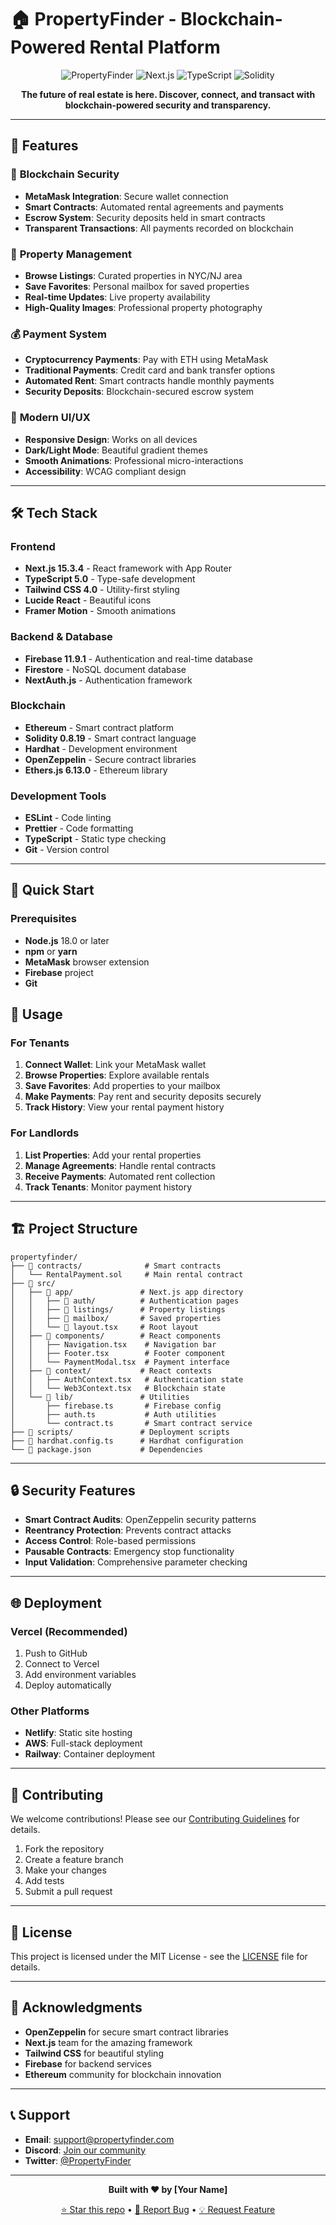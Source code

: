 # 🏠 PropertyFinder - Blockchain-Powered Rental Platform

<div align="center">

![PropertyFinder](https://img.shields.io/badge/PropertyFinder-Blockchain%20Real%20Estate-blue?style=for-the-badge&logo=ethereum)
![Next.js](https://img.shields.io/badge/Next.js-15.3.4-black?style=for-the-badge&logo=next.js)
![TypeScript](https://img.shields.io/badge/TypeScript-5.0-blue?style=for-the-badge&logo=typescript)
![Solidity](https://img.shields.io/badge/Solidity-0.8.19-363636?style=for-the-badge&logo=solidity)

**The future of real estate is here. Discover, connect, and transact with blockchain-powered security and transparency.**


</div>

---

## 🌟 Features

### 🔐 **Blockchain Security**
- **MetaMask Integration**: Secure wallet connection
- **Smart Contracts**: Automated rental agreements and payments
- **Escrow System**: Security deposits held in smart contracts
- **Transparent Transactions**: All payments recorded on blockchain

### 🏡 **Property Management**
- **Browse Listings**: Curated properties in NYC/NJ area
- **Save Favorites**: Personal mailbox for saved properties
- **Real-time Updates**: Live property availability
- **High-Quality Images**: Professional property photography

### 💰 **Payment System**
- **Cryptocurrency Payments**: Pay with ETH using MetaMask
- **Traditional Payments**: Credit card and bank transfer options
- **Automated Rent**: Smart contracts handle monthly payments
- **Security Deposits**: Blockchain-secured escrow system

### 🎨 **Modern UI/UX**
- **Responsive Design**: Works on all devices
- **Dark/Light Mode**: Beautiful gradient themes
- **Smooth Animations**: Professional micro-interactions
- **Accessibility**: WCAG compliant design

---

## 🛠️ Tech Stack

### **Frontend**
- **Next.js 15.3.4** - React framework with App Router
- **TypeScript 5.0** - Type-safe development
- **Tailwind CSS 4.0** - Utility-first styling
- **Lucide React** - Beautiful icons
- **Framer Motion** - Smooth animations

### **Backend & Database**
- **Firebase 11.9.1** - Authentication and real-time database
- **Firestore** - NoSQL document database
- **NextAuth.js** - Authentication framework

### **Blockchain**
- **Ethereum** - Smart contract platform
- **Solidity 0.8.19** - Smart contract language
- **Hardhat** - Development environment
- **OpenZeppelin** - Secure contract libraries
- **Ethers.js 6.13.0** - Ethereum library

### **Development Tools**
- **ESLint** - Code linting
- **Prettier** - Code formatting
- **TypeScript** - Static type checking
- **Git** - Version control

---

## 🚀 Quick Start

### Prerequisites

- **Node.js** 18.0 or later
- **npm** or **yarn**
- **MetaMask** browser extension
- **Firebase** project
- **Git**


## 📱 Usage

### For Tenants
1. **Connect Wallet**: Link your MetaMask wallet
2. **Browse Properties**: Explore available rentals
3. **Save Favorites**: Add properties to your mailbox
4. **Make Payments**: Pay rent and security deposits securely
5. **Track History**: View your rental payment history

### For Landlords
1. **List Properties**: Add your rental properties
2. **Manage Agreements**: Handle rental contracts
3. **Receive Payments**: Automated rent collection
4. **Track Tenants**: Monitor payment history

---

## 🏗️ Project Structure

```
propertyfinder/
├── 📁 contracts/              # Smart contracts
│   └── RentalPayment.sol     # Main rental contract
├── 📁 src/
│   ├── 📁 app/               # Next.js app directory
│   │   ├── 📁 auth/          # Authentication pages
│   │   ├── 📁 listings/      # Property listings
│   │   ├── 📁 mailbox/       # Saved properties
│   │   └── 📄 layout.tsx     # Root layout
│   ├── 📁 components/        # React components
│   │   ├── Navigation.tsx    # Navigation bar
│   │   ├── Footer.tsx        # Footer component
│   │   └── PaymentModal.tsx  # Payment interface
│   ├── 📁 context/           # React contexts
│   │   ├── AuthContext.tsx   # Authentication state
│   │   └── Web3Context.tsx   # Blockchain state
│   └── 📁 lib/               # Utilities
│       ├── firebase.ts       # Firebase config
│       ├── auth.ts           # Auth utilities
│       └── contract.ts       # Smart contract service
├── 📁 scripts/               # Deployment scripts
├── 📄 hardhat.config.ts      # Hardhat configuration
└── 📄 package.json           # Dependencies
```

---

## 🔒 Security Features

- **Smart Contract Audits**: OpenZeppelin security patterns
- **Reentrancy Protection**: Prevents contract attacks
- **Access Control**: Role-based permissions
- **Pausable Contracts**: Emergency stop functionality
- **Input Validation**: Comprehensive parameter checking

---

## 🌐 Deployment

### Vercel (Recommended)
1. Push to GitHub
2. Connect to Vercel
3. Add environment variables
4. Deploy automatically

### Other Platforms
- **Netlify**: Static site hosting
- **AWS**: Full-stack deployment
- **Railway**: Container deployment

---

## 🤝 Contributing

We welcome contributions! Please see our [Contributing Guidelines](CONTRIBUTING.md) for details.

1. Fork the repository
2. Create a feature branch
3. Make your changes
4. Add tests
5. Submit a pull request

---

## 📄 License

This project is licensed under the MIT License - see the [LICENSE](LICENSE) file for details.

---

## 🙏 Acknowledgments

- **OpenZeppelin** for secure smart contract libraries
- **Next.js** team for the amazing framework
- **Tailwind CSS** for beautiful styling
- **Firebase** for backend services
- **Ethereum** community for blockchain innovation

---

## 📞 Support

- **Email**: support@propertyfinder.com
- **Discord**: [Join our community](https://discord.gg/propertyfinder)
- **Twitter**: [@PropertyFinder](https://twitter.com/propertyfinder)

---

<div align="center">

**Built with ❤️ by [Your Name]**

[⭐ Star this repo](https://github.com/your-username/propertyfinder) • [🐛 Report Bug](https://github.com/your-username/propertyfinder/issues) • [💡 Request Feature](https://github.com/your-username/propertyfinder/issues)

</div>
